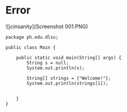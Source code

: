 # Error

![jcinsanity](Screenshot 001.PNG)

~~~
package ph.edu.dlsu;

public class Main {

    public static void main(String[] args) {
        String s = null;
        System.out.println(s);

        String[] strings = {"Welcome!"};
        System.out.println(strings[1]);


    }
}

~~~
